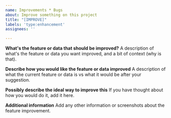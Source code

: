 ```yaml
---
name: Improvements * Bugs
about: Improve something on this project
title: "[IMPROVE]"
labels: 'type:enhancement'
assignees: ''

---
```


**What's the feature or data that should be improved?**
A description of what's the feature or data you want improved, and a bit of context (why is that).

**Describe how you would like the feature or data improved**
A description of what the current feature or data is vs what it would be after your suggestion.

**Possibly describe the ideal way to improve this**
If you have thought about how you would do it, add it here.

**Additional information**
Add any other information or screenshots about the feature improvement.
